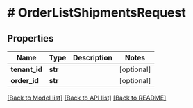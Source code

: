 # # OrderListShipmentsRequest


## Properties 


Name | Type | Description | Notes
------------ | ------------- | ------------- | -------------
**tenant_id**| **str** |   | [optional]
**order_id**| **str** |   | [optional]


[[Back to Model list]](../../README.md#models) [[Back to API list]](../../README.md#endpoints) [[Back to README]](../../README.md)

